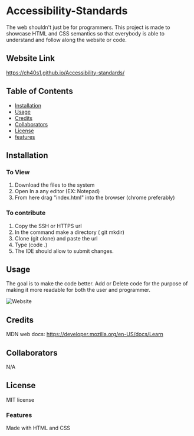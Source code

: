# Accessibility-Standards
The web shouldn't just be for programmers. This project is made to showcase HTML and CSS semantics so that everybody is able to understand and follow along the website or code.

## Website Link 
https://ch40s1.github.io/Accessibility-standards/

## Table of Contents
* [Installation](#installation)
* [Usage](#usage)
* [Credits](#Credits)
* [Collaborators](#collaborators)
* [License](#license)
* [features](#features)

## Installation 
### To View
1. Download the files to the system
2. Open In a any editor (EX: Notepad)
3. From here drag "index.html" into the browser (chrome preferably)
### To contribute
1. Copy the SSH or HTTPS url
2. In the command make a directory ( git mkdir)
3. Clone (git clone) and paste the url
4. Type (code .)
5. The IDE should allow to submit changes.

## Usage
The goal is to make the code better. Add or Delete code for the purpose of making it more readable for both the user and programmer. 

  ![Website](./Develop/assets/images/Screenshot%202023-05-30%20at%206.36.13%20PM.png)

## Credits
MDN web docs:
https://developer.mozilla.org/en-US/docs/Learn

## Collaborators
N/A

## License
MIT license

### Features
Made with HTML and CSS


